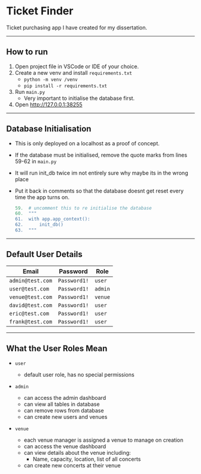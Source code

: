 # Ticket Finder

Ticket purchasing app I have created for my dissertation.
___

## How to run

1. Open project file in VSCode or IDE of your choice.
2. Create a new venv and install `requirements.txt`
    -   `python -m venv /venv`
    -   `pip install -r requirements.txt`
3. Run `main.py`
    - Very important to initialise the database first.
4. Open <http://127.0.0.1:38255>

___

## Database Initialisation

- This is only deployed on a localhost as a proof of concept.
- If the database must be initialised, remove the quote marks from lines 59-62 in `main.py`
- It will run init_db twice im not entirely sure why maybe its in the wrong place
- Put it back in comments so that the database doesnt get reset every time the app turns on.

    ``` Python
    59.  # uncomment this to re initialise the database
    60.  """
    61.  with app.app_context():
    62.      init_db()
    63.  """
    ```


___

## Default User Details

| Email            | Password     | Role    |
| ---------------- | ------------ | ------- |
| `admin@test.com` | `Password1!` | `user`  |
| `user@test.com`  | `Password1!` | `admin` |
| `venue@test.com` | `Password1!` | `venue` |
| `david@test.com` | `Password1!` | `user`  |
| `eric@test.com`  | `Password1!` | `user`  |
| `frank@test.com` | `Password1!` | `user`  |


___

## What the User Roles Mean

- `user`
  - default user role, has no special permissions
- `admin`
  - can access the admin dashboard
  - can view all tables in database
  - can remove rows from database
  - can create new users and venues

- `venue`
  - each venue manager is assigned a venue to manage on creation
  - can access the venue dashboard
  - can view details about the venue including:
    - Name, capacity, location, list of all concerts
  - can create new concerts at their venue